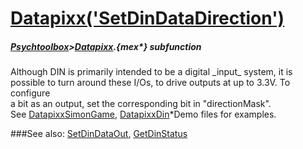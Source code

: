 # [Datapixx('SetDinDataDirection')](Datapixx-SetDinDataDirection) 
##### [Psychtoolbox](Pyschtoolbox)>[Datapixx](Datapixx).{mex*} subfunction


Although DIN is primarily intended to be a digital \_input\_ system, it is  
possible to turn around these I/Os, to drive outputs at up to 3.3V. To configure  
a bit as an output, set the corresponding bit in "directionMask".  
See [DatapixxSimonGame](DatapixxSimonGame), [DatapixxDin](DatapixxDin)\*Demo files for examples.  
  


###See also:
[SetDinDataOut](Datapixx-SetDinDataOut), [GetDinStatus](Datapixx-GetDinStatus)
